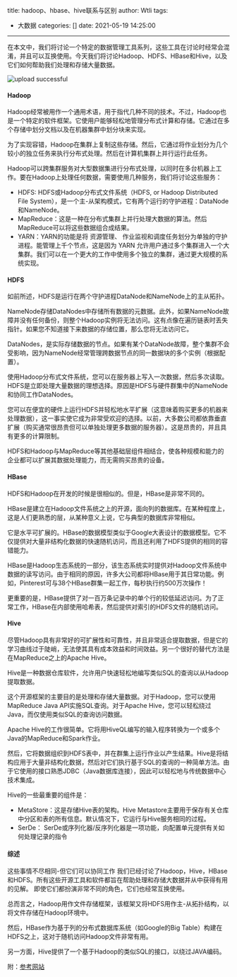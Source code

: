 title: hadoop、hbase、hive联系与区别
author: Wtli
tags:
  - 大数据
categories: []
date: 2021-05-19 14:25:00
---
在本文中，我们将讨论一个特定的数据管理工具系列，这些工具在讨论时经常会混淆，并且可以互换使用。今天我们将讨论Hadoop、HDFS、HBase和Hive，以及它们如何帮助我们处理和存储大量数据。

<!--more-->

![upload successful](/images/pasted-84.png)
  
#### Hadoop

Hadoop经常被用作一个通用术语，用于指代几种不同的技术。不过，Hadoop也是一个特定的软件框架。它使用户能够轻松地管理分布式计算和存储。它通过在多个存储中划分文档以及在机器集群中划分块来实现。

为了实现容错，Hadoop在集群上复制这些存储。然后，它通过将作业划分为几个较小的独立任务来执行分布式处理。然后在计算机集群上并行运行此任务。

Hadoop可以跨集群服务对大型数据集进行分布式处理，以同时在多台机器上工作。要在Hadoop上处理任何数据，需要使用几种服务，我们将讨论这些服务：

- HDFS: HDFS或Hadoop分布式文件系统（HDFS, or Hadoop Distributed File System），是一个主-从架构模式，它有两个运行的守护进程：DataNode和NameNode。
- MapReduce：这是一种在分布式集群上并行处理大数据的算法。然后MapReduce可以将这些数据组合成结果。
- YARN：YARN的功能是将 资源管理、 作业监视和调度任务划分为单独的守护进程。能管理上千个节点，这是因为 YARN 允许用户通过多个集群进入一个大集群。我们可以在一个更大的工作中使用多个独立的集群，通过更大规模的系统实现。 

#### HDFS

如前所述，HDFS是运行在两个守护进程DataNode和NameNode上的主从拓扑。

NameNode存储DataNodes中存储所有数据的元数据。此外，如果NameNode故障并没有任何备份，则整个Hadoop实例将无法访问。这有点像在遍历链表时丢失指针。如果您不知道接下来数据的存储位置，那么您将无法访问它。

DataNodes，是实际存储数据的节点。如果有某个DataNode故障，整个集群不会受影响，因为NameNode经常管理跨数据节点的同一数据块的多个实例（根据配置）。

使用Hadoop分布式文件系统，您可以在服务器上写入一次数据，然后多次读取。HDFS是立即处理大量数据的理想选择。原因是HDFS与硬件群集中的NameNode和协同工作DataNodes。

您可以在便宜的硬件上运行HDFS并轻松地水平扩展（这意味着购买更多的机器来处理数据），这一事实使它成为非常受欢迎的选择。以前，大多数公司都依靠垂直扩展（购买通常很昂贵但可以单独处理更多数据的服务器）。这是昂贵的，并且具有更多的计算限制。

HDFS和Hadoop与MapReduce等其他基础层组件相结合，使各种规模和能力的企业都可以扩展其数据处理能力，而无需购买昂贵的设备。

#### HBase

HDFS和Hadoop在开发的时候是很相似的。但是，HBase是非常不同的。

HBase是建立在Hadoop文件系统之上的开源，面向列的数据库。在某种程度上，这是人们更熟悉的层，从某种意义上说，它与典型的数据库非常相似。

它是水平可扩展的。HBase的数据模型类似于Google大表设计的数据模型。它不仅提供对大量非结构化数据的快速随机访问，而且还利用了HDFS提供的相同的容错能力。

HBase是Hadoop生态系统的一部分，该生态系统实时提供对Hadoop文件系统中数据的读写访问。由于相同的原因，许多大公司都将HBase用于其日常功能。例如，Pinterest可与38个HBase群集一起工作，每秒执行约500万次操作！

更重要的是，HBase提供了对一百万条记录中的单个行的较低延迟访问。为了正常工作，HBase在内部使用哈希表，然后提供对索引的HDFS文件的随机访问。

#### Hive


尽管Hadoop具有非常好的可扩展性和可靠性，并且非常适合提取数据，但是它的学习曲线过于陡峭，无法使其具有成本效益和时间效益。另一个很好的替代方法是在MapReduce之上的Apache Hive。

Hive是一种数据仓库软件，允许用户快速轻松地编写类似SQL的查询以从Hadoop提取数据。

这个开源框架的主要目的是处理和存储大量数据。对于Hadoop，您可以使用MapReduce Java API实施SQL查询。对于Apache Hive，您可以轻松绕过Java，而仅使用类似SQL的查询访问数据。

Apache Hive的工作很简单。它将用HiveQL编写的输入程序转换为一个或多个Java的MapReduce和Spark作业。

然后，它将数据组织到HDFS表中，并在群集上运行作业以产生结果。Hive是将结构应用于大量非结构化数据，然后对它们执行基于SQL的查询的一种简单方法。由于它使用的接口熟悉JDBC（Java数据库连接），因此可以轻松地与传统数据中心技术集成。

Hive的一些最重要的组件是：

- MetaStore：这是存储Hive表的架构。Hive Metastore主要用于保存有关仓库中分区和表的所有信息。默认情况下，它运行与Hive服务相同的过程。
- SerDe： SerDe或序列化器/反序列化器是一项功能，向配置单元提供有关如何处理记录的指令

#### 综述

这些事情不尽相同-但它们可以协同工作
我们已经讨论了Hadoop，Hive，HBase和HDFS。所有这些开源工具和软件都旨在帮助处理和存储大数据并从中获得有用的见解。
即使它们都扮演非常不同的角色，它们也经常互换使用。

总而言之，Hadoop用作文件存储框架，该框架又将HDFS用作主-从拓扑结构，以将文件存储在Hadoop环境中。

然后，HBase作为基于列的分布式数据库系统（如Google的Big Table）构建在HDFS之上，这对于随机访问Hadoop文件非常有用。

另一方面，Hive提供了一个基于Hadoop的类似SQL的接口，以绕过JAVA编码。

附：[参考网站](https://betterprogramming.pub/hadoop-vs-hdfs-vs-hbase-vs-hive-ddfffd45d222)